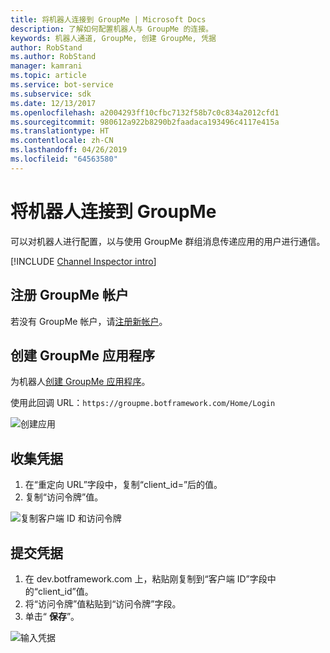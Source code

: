 ```yaml
---
title: 将机器人连接到 GroupMe | Microsoft Docs
description: 了解如何配置机器人与 GroupMe 的连接。
keywords: 机器人通道, GroupMe, 创建 GroupMe, 凭据
author: RobStand
ms.author: RobStand
manager: kamrani
ms.topic: article
ms.service: bot-service
ms.subservice: sdk
ms.date: 12/13/2017
ms.openlocfilehash: a2004293ff10cfbc7132f58b7c0c834a2012cfd1
ms.sourcegitcommit: 980612a922b8290b2faadaca193496c4117e415a
ms.translationtype: HT
ms.contentlocale: zh-CN
ms.lasthandoff: 04/26/2019
ms.locfileid: "64563580"
---
```

# <a name="connect-a-bot-to-groupme"></a>将机器人连接到 GroupMe

可以对机器人进行配置，以与使用 GroupMe 群组消息传递应用的用户进行通信。

[!INCLUDE [Channel Inspector intro](~/includes/snippet-channel-inspector.md)]

## <a name="sign-up-for-a-groupme-account"></a>注册 GroupMe 帐户

若没有 GroupMe 帐户，请[注册新帐户](https://web.groupme.com/signup)。

## <a name="create-a-groupme-application"></a>创建 GroupMe 应用程序

为机器人[创建 GroupMe 应用程序](https://dev.groupme.com/applications/new)。

使用此回调 URL：`https://groupme.botframework.com/Home/Login`

![创建应用](~/media/channels/GM-StepApp.png)

## <a name="gather-credentials"></a>收集凭据

1. 在“重定向 URL”字段中，复制“client_id=”后的值。
2. 复制“访问令牌”值。

![复制客户端 ID 和访问令牌](~/media/channels/GM-StepClientId.png)


## <a name="submit-credentials"></a>提交凭据

1. 在 dev.botframework.com 上，粘贴刚复制到“客户端 ID”字段中的“client_id”值。
2. 将“访问令牌”值粘贴到“访问令牌”字段。
2. 单击“ **保存**”。

![输入凭据](~/media/channels/GM-StepClientIDToken.png)
